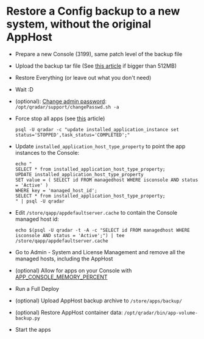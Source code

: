 # Restore a Config backup to a new system, without the original AppHost

- Prepare a new Console (3199), same patch level of the backup file
- Upload the backup tar file (See [this article](https://www.ibm.com/support/pages/qradar-cannot-import-configuration-backups-due-invalid-backup-archive) if bigger than 512MB)
- Restore Everything (or leave out what you don't need)
- Wait :D
- (optional): [Change admin password](https://www.ibm.com/support/pages/qradar-changing-admin-account-password-ui-or-cli): `/opt/qradar/support/changePasswd.sh -a`
- Force stop all apps (see [this](https://www.ibm.com/support/pages/qradar-changing-status-application-fails-error-application-instance-not-required-state) article)

      psql -U qradar -c "update installed_application_instance set status='STOPPED',task_status='COMPLETED';"

- Update `installed_application_host_type_property` to point the app instances to the Console:

      echo "
      SELECT * from installed_application_host_type_property;
      UPDATE installed_application_host_type_property 
      SET value = ( SELECT id FROM managedhost WHERE isconsole AND status = 'Active' )
      WHERE key = 'managed_host_id';
      SELECT * from installed_application_host_type_property;
      " | psql -U qradar

- Edit `/store/qapp/appdefaultserver.cache` to contain the Console managed host id:

      echo $(psql -U qradar -t -A -c "SELECT id FROM managedhost WHERE isconsole AND status = 'Active';") | tee /store/qapp/appdefaultserver.cache

- Go to Admin - System and License Management and remove all the managed hosts, including the AppHost
- (optional) Allow for apps on your Console with [APP_CONSOLE_MEMORY_PERCENT](https://github.com/davidedg/QRadar-notes/tree/main/LAB_EnlargeYour_Apps_Memory_on_AIO_Console)
- Run a Full Deploy
- (optional) Upload AppHost backup archive to `/store/apps/backup/`
- (optional) Restore AppHost container data: `/opt/qradar/bin/app-volume-backup.py`
- Start the apps
